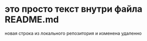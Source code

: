 # это просто текст внутри файла README.md
новая строка из локального репозитория и изменена удаленно
